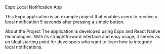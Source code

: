 
Expo Local Notification App

This Expo application is an example project that enables users to receive a local notification 5 seconds after pressing a simple button.

About the Project
The application is developed using Expo and React Native technologies. With its straightforward interface and easy usage, it serves as an ideal starting point for developers who want to learn how to integrate local notifications.
